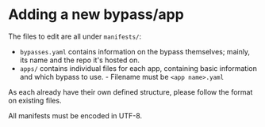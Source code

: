 # Adding a new bypass/app
The files to edit are all under `manifests/`:
- `bypasses.yaml` contains information on the bypass themselves; mainly, its name and the repo it's hosted on.
- `apps/` contains individual files for each app, containing basic information and which bypass to use.
        - Filename must be `<app name>.yaml`

As each already have their own defined structure, please follow the format on existing files.

All manifests must be encoded in UTF-8.